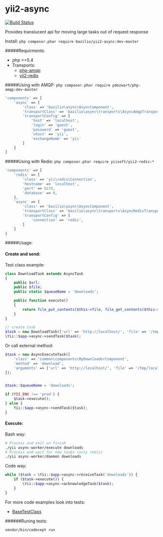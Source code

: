 yii2-async
=========
[![Build Status](https://travis-ci.org/bazilio91/yii2-async.svg?branch=master)](https://travis-ci.org/bazilio91/yii2-async)

Provides translucent api for moving large tasks out of request response

Install: `php composer.phar require bazilio/yii2-async:dev-master`

#####Requirments:
- php >=5.4
- Transports:
  - [php-amqp](https://github.com/pdezwart/php-amqp)
  - [yii2-redis](https://github.com/yiisoft/yii2-redis)

#####Using with AMQP:
`php composer.phar require pdezwart/php-amqp:dev-master`

```php
'components' => [
    'async' => [
        'class' => 'bazilio\async\AsyncComponent',
        'transportClass' => 'bazilio\async\transports\AsyncAmqpTransport',
        'transportConfig' => [
            'host' => 'localhost',
            'login' => 'guest',
            'password' => 'guest',
            'vhost' => 'yii',
            'exchangeName' => 'yii'
        ]
    ]
]
```


#####Using with Redis:
`php composer.phar require yiisoft/yii2-redis:*`

```php
'components' => [
    'redis' => [
        'class' => 'yii\redis\Connection',
        'hostname' => 'localhost',
        'port' => 6379,
        'database' => 0,
    ],
    'async' => [
        'class' => 'bazilio\async\AsyncComponent',
        'transportClass' => 'bazilio\async\transports\AsyncRedisTransport',
        'transportConfig' => [
            'connection' => 'redis',
        ]
    ]
]
```



#####Usage:

#### Create and send:
Test class example:
```php
class DownloadTask extends AsyncTask
{
    public $url;
    public $file;
    public static $queueName = 'downloads';

    public function execute()
    {
        return file_put_contents($this->file, file_get_contents($this->url));
    }
}

// create task
$task = new DownloadTask(['url' => 'http://localhost/', 'file' => '/tmp/localhost.html']);
\Yii::$app->async->sendTask($task);
```

Or call external method:
```php
$task = new AsyncExecuteTask([
    'class' => 'common\components\MyDownloaderComponent',
    'method' => 'download',
    'arguments' => ['url' => 'http://localhost/', 'file' => '/tmp/localhost.html']
]);


$task::$queueName = 'downloads';

if (YII_ENV !== 'prod') {
    $task->execute();
} else {
    Yii::$app->async->sendTask($task);
}
```

#### Execute:

Bash way:

```bash
# Process and exit on finish
./yii async-worker/execute downloads
# Process and wait for new tasks (only redis)
./yii async-worker/daemon downloads
```

Code way:

```php
while ($task = \Yii::$app->async->receiveTask('downloads')) {
    if ($task->execute()) {
        \Yii::$app->async->acknowledgeTask($task);
    }
}
```        

For more code examples look into tests:
- [BaseTestClass](tests/unit/BaseTestClass.php)


######Runing tests:
~~~
vendor/bin/codecept run
~~~
